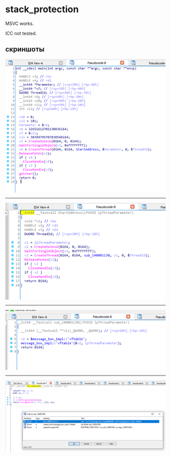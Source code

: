 # stack_protection

MSVC works.

ICC not tested.

## скриншоты

![](img/1.png)

___

![](img/2.png)

___

![](img/3.png)

___

![](img/4.png)
